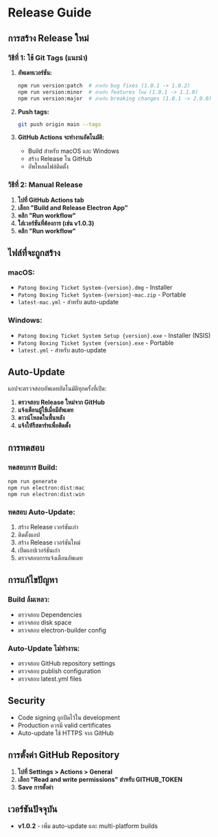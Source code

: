 # Release Guide

## การสร้าง Release ใหม่

### วิธีที่ 1: ใช้ Git Tags (แนะนำ)

1. **อัพเดทเวอร์ชัน:**
   ```bash
   npm run version:patch  # สำหรับ bug fixes (1.0.1 -> 1.0.2)
   npm run version:minor  # สำหรับ features ใหม่ (1.0.1 -> 1.1.0)
   npm run version:major  # สำหรับ breaking changes (1.0.1 -> 2.0.0)
   ```

2. **Push tags:**
   ```bash
   git push origin main --tags
   ```

3. **GitHub Actions จะทำงานอัตโนมัติ:**
   - Build สำหรับ macOS และ Windows
   - สร้าง Release ใน GitHub
   - อัพโหลดไฟล์ติดตั้ง

### วิธีที่ 2: Manual Release

1. **ไปที่ GitHub Actions tab**
2. **เลือก "Build and Release Electron App"**
3. **คลิก "Run workflow"**
4. **ใส่เวอร์ชันที่ต้องการ (เช่น v1.0.3)**
5. **คลิก "Run workflow"**

## ไฟล์ที่จะถูกสร้าง

### macOS:
- `Patong Boxing Ticket System-{version}.dmg` - Installer
- `Patong Boxing Ticket System-{version}-mac.zip` - Portable
- `latest-mac.yml` - สำหรับ auto-update

### Windows:
- `Patong Boxing Ticket System Setup {version}.exe` - Installer (NSIS)
- `Patong Boxing Ticket System {version}.exe` - Portable
- `latest.yml` - สำหรับ auto-update

## Auto-Update

แอปจะตรวจสอบอัพเดทอัตโนมัติทุกครั้งที่เปิด:

1. **ตรวจสอบ Release ใหม่จาก GitHub**
2. **แจ้งเตือนผู้ใช้เมื่อมีอัพเดท**
3. **ดาวน์โหลดในพื้นหลัง**
4. **แจ้งให้รีสตาร์ทเพื่อติดตั้ง**

## การทดสอบ

### ทดสอบการ Build:
```bash
npm run generate
npm run electron:dist:mac
npm run electron:dist:win
```

### ทดสอบ Auto-Update:
1. สร้าง Release เวอร์ชันเก่า
2. ติดตั้งแอป
3. สร้าง Release เวอร์ชันใหม่
4. เปิดแอปเวอร์ชันเก่า
5. ตรวจสอบการแจ้งเตือนอัพเดท

## การแก้ไขปัญหา

### Build ล้มเหลว:
- ตรวจสอบ Dependencies
- ตรวจสอบ disk space
- ตรวจสอบ electron-builder config

### Auto-Update ไม่ทำงาน:
- ตรวจสอบ GitHub repository settings
- ตรวจสอบ publish configuration
- ตรวจสอบ latest.yml files

## Security

- Code signing ถูกปิดไว้ใน development
- Production ควรมี valid certificates
- Auto-update ใช้ HTTPS จาก GitHub

## การตั้งค่า GitHub Repository

1. **ไปที่ Settings > Actions > General**
2. **เลือก "Read and write permissions" สำหรับ GITHUB_TOKEN**
3. **Save การตั้งค่า**

## เวอร์ชันปัจจุบัน

- **v1.0.2** - เพิ่ม auto-update และ multi-platform builds
